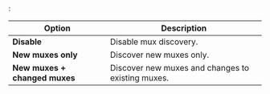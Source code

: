 :

Option                         | Description
-------------------------------|------------
**Disable**                    | Disable mux discovery.
**New muxes only**             | Discover new muxes only.
**New muxes + changed muxes**  | Discover new muxes and changes to existing muxes.
